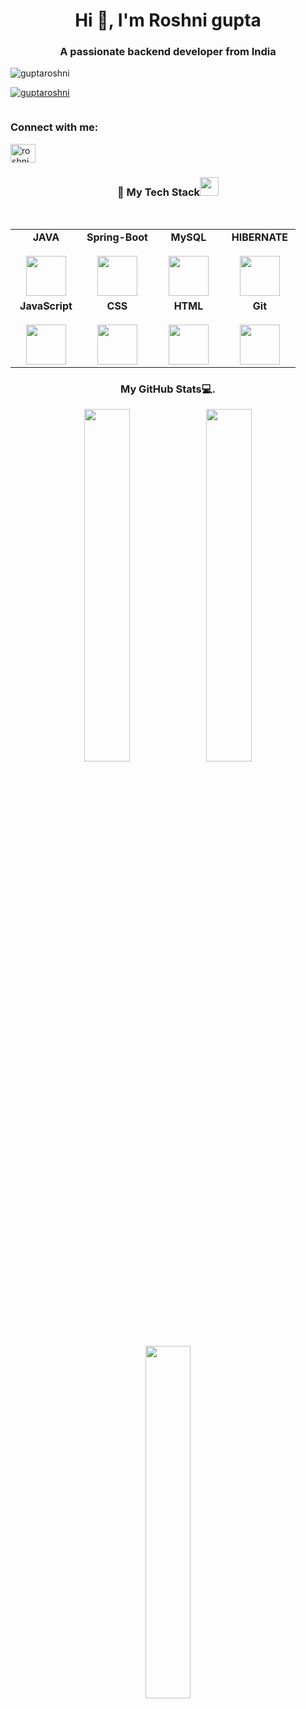 <h1 align="center">Hi 👋, I'm Roshni gupta</h1>
<h3 align="center">A passionate backend developer from India</h3>

<p align="left"> <img src="https://komarev.com/ghpvc/?username=guptaroshni&label=Profile%20views&color=0e75b6&style=flat" alt="guptaroshni" /> </p>

<p align="left"> <a href="https://github.com/ryo-ma/github-profile-trophy"><img src="https://github-profile-trophy.vercel.app/?username=guptaroshni" alt="guptaroshni" /></a> </p>

<p align="left"> <a href="https://twitter.com/" target="blank"><img src="https://img.shields.io/twitter/follow/?logo=twitter&style=for-the-badge" alt="" /></a> </p>

<h3 align="left">Connect with me:</h3>
<p align="left">
<a href="https://www.linkedin.com/in/roshni-gupta-a58b46252/" target="blank"><img align="center" src="https://cdn-icons-png.flaticon.com/512/174/174857.png" alt="roshni gupta" height="30" width="40" /></a>
</p>


<div align="center">
  <h3 align="center" border="0"> 🚀 My Tech Stack<img src="https://camo.githubusercontent.com/beb64ff21c883e318e4f5db5231c2ba4175705bea1c9249e82a41ab375db4f75/68747470733a2f2f6d65646961322e67697068792e636f6d2f6d656469612f51737347456d706b79454f684243623765312f67697068792e6769663f6369643d656366303565343761306e336769316266716e74716d6f62386739616964316f796a327772336473336d67373030626c267269643d67697068792e676966" width="30"/></h3>
<br>
<table align="center">
<tbody>
<tr valign="top">
<td width="25%" align="center">
<span><b>JAVA</b></span><br><br>
<img height="64px" src="https://cdn-icons-png.flaticon.com/512/226/226777.png">
</td>
 <td width="25%" align="center">
<span><b>Spring-Boot</b></span><br><br>
<img height="64px" src="https://spring.io/images/spring-logo-9146a4d3298760c2e7e49595184e1975.svg">
</td>
<td width="25%" align="center">
<span><b>MySQL</b></span><br><br>
<img height="64px" src="https://cdn-icons-png.flaticon.com/512/919/919836.png">
</td>
<td width="25%" align="center">
<span><b>HIBERNATE</b></span><br><br>
<img height="64px" src="https://hibernate.org/images/hibernate-logo.svg">
</td>
</tr>
<tr valign="top">
<td width="25%" align="center">
<span><b>JavaScript</b></span><br><br>
<img height="64px" src="https://cdn-icons-png.flaticon.com/512/5968/5968292.png">
</td>
<td width="25%" align="center">
<span><b>CSS</b></span><br><br>
<img height="64px" src="https://cdn-icons-png.flaticon.com/512/888/888847.png">
</td>
<td width="25%" align="center">
<span><b>HTML</b></span><br><br>
<img height="64px" src="https://cdn-icons-png.flaticon.com/512/888/888859.png">
</td>
<td width="25%" align="center">
<span><b>Git</b></span><br><br>
<img height="64px" src="https://cdn.svgporn.com/logos/git-icon.svg">
</td>
</tr>
</tbody>
</table>
</div> 
<h3 align="center">My GitHub Stats💻.</h3>
<div align="center">
 <img align="center" width="38%" src="https://github-readme-stats.vercel.app/api?username=guptaroshni&show_icons=true&theme=radical" />

<img align="center" width="38%" src="https://github-readme-streak-stats.herokuapp.com/?user=guptaroshni&theme=dark&hide_border=false" />
<br>
<br>
<img align="center" width="38%" src="https://github-readme-stats.vercel.app/api/top-langs/?username=guptaroshni&theme=dark&hide_border=false&include_all_commits=true&count_private=true&layout=compact" />
<div>




